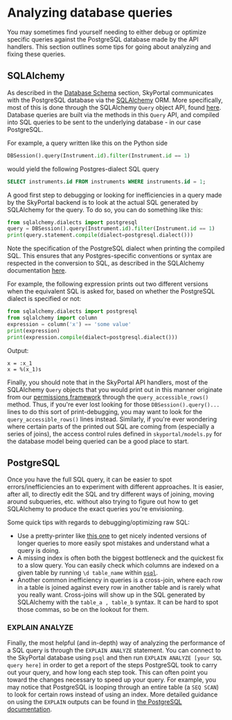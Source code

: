 # Analyzing database queries

You may sometimes find yourself needing to either debug or optimize specific queries against the
PostgreSQL database made by the API handlers. This section outlines some tips for going about
analyzing and fixing these queries.

## SQLAlchemy

As described in the [Database Schema](database) section, SkyPortal communicates with the
PostgreSQL database via the [SQLAlchemy](http://sqlalchemy.org) ORM. More specifically, most
of this is done through the SQLAlchemy `Query` object API, found [here](https://docs.sqlalchemy.org/en/14/orm/query.html).
Database queries are built via the methods in this `Query` API, and compiled into SQL queries
to be sent to the underlying database - in our case PostgreSQL.

For example, a query written like this on the Python side

```python
DBSession().query(Instrument.id).filter(Instrument.id == 1)
```

would yield the following Postgres-dialect SQL query

```SQL
SELECT instruments.id FROM instruments WHERE instruments.id = 1;
```

A good first step to debugging or looking for inefficiencies in a query made by the SkyPortal backend
is to look at the actual SQL generated by SQLAlchemy for the query. To do so, you can do something like this:

```python
from sqlalchemy.dialects import postgresql
query = DBSession().query(Instrument.id).filter(Instrument.id == 1)
print(query.statement.compile(dialect=postgresql.dialect()))
```

Note the specification of the PostgreSQL dialect when printing the compiled SQL. This ensures that any
Postgres-specific conventions or syntax are respected in the conversion to SQL, as described in the
SQLAlchemy documentation [here](https://docs.sqlalchemy.org/en/14/faq/sqlexpressions.html#stringifying-for-specific-databases).

For example, the following expression prints out two different versions when the equivalent SQL is asked for,
based on whether the PostgreSQL dialect is specified or not:

```python
from sqlalchemy.dialects import postgresql
from sqlalchemy import column
expression = column('x') == 'some value'
print(expression)
print(expression.compile(dialect=postgresql.dialect()))
```

Output:

```
x = :x_1
x = %(x_1)s
```

Finally, you should note that in the SkyPortal API handlers, most of the SQLAlchemy `Query` objects
that you would print out in this manner originate from our [permissions framework](permissions.html)
through the `query_accessible_rows()` method. Thus, if you're ever lost looking for those
`DBSession().query()...` lines to do this sort of print-debugging, you may want to look for the
`query_accessible_rows()` lines instead. Similarly, if you're ever wondering where certain parts of
the printed out SQL are coming from (especially a series of joins), the access control rules
defined in `skyportal/models.py` for the database model being queried can be a good place to start.

## PostgreSQL

Once you have the full SQL query, it can be easier to spot errors/inefficiencies an to experiment
with different approaches. It is easier, after all, to directly edit the SQL and try different ways
of joining, moving around subqueries, etc. without also trying to figure out how to get SQLAlchemy
to produce the exact queries you're envisioning.

Some quick tips with regards to debugging/optimizing raw SQL:

- Use a pretty-printer like [this one](https://www.dpriver.com/pp/sqlformat.htm) to get nicely
  indented versions of longer queries to more easily spot mistakes and understand what a query
  is doing.
- A missing index is often both the biggest bottleneck and the quickest fix to a slow query. You
  can easily check which columns are indexed on a given table by running `\d table_name` within
  [`psql`](https://www.postgresql.org/docs/13/app-psql.html).
- Another common inefficiency in queries is a cross-join, where each row in a table is joined against
  every row in another table and is rarely what you really want. Cross-joins will show up in the SQL
  generated by SQLAlchemy with the `table_a , table_b` syntax. It can be hard to spot those commas,
  so be on the lookout for them.

### EXPLAIN ANALYZE

Finally, the most helpful (and in-depth) way of analyzing the performance of a SQL query is through
the `EXPLAIN ANALYZE` statement. You can connect to the SkyPortal database using `psql` and then run
`EXPLAIN ANALYZE [your SQL query here]` in order to get a report of the steps PostgreSQL took to
carry out your query, and how long each step took. This can often point you toward the changes
necessary to speed up your query. For example, you may notice that PostgreSQL is looping through an
entire table (a `SEQ SCAN`) to look for certain rows instead of using an index. More detailed guidance
on using the `EXPLAIN` outputs can be found in [the PostgreSQL documentation](https://www.postgresql.org/docs/9.3/using-explain.html).
